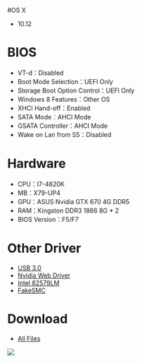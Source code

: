 #OS X
- 10.12


# BIOS
- VT-d：Disabled
- Boot Mode Selection：UEFI Only
- Storage Boot Option Control：UEFI Only
- Windows 8 Features：Other OS
- XHCI Hand-off：Enabled
- SATA Mode：AHCI Mode
- GSATA Controller：AHCI Mode
- Wake on Lan from S5：Disabled


# Hardware
- CPU：I7-4820K
- MB：X79-UP4
- GPU：ASUS Nvidia GTX 670 4G DDR5
- RAM：Kingston DDR3 1866 8G * 2
- BIOS Version：F5/F7


# Other Driver
* [USB 3.0](https://bitbucket.org/RehabMan/os-x-generic-usb3/downloads/RehabMan-Generic-USB3-2015-1215.zip)
* [Nvidia Web Driver](http://us.download.nvidia.com/Mac/Quadro_Certified/346.03.15f01/WebDriver-346.03.15f01.pkg)
* [Intel 82579LM](https://bitbucket.org/RehabMan/os-x-intel-network/downloads/RehabMan-IntelMausiEthernet-v2-2016-0419.zip)
* [FakeSMC](https://bitbucket.org/RehabMan/os-x-fakesmc-kozlek/downloads/RehabMan-FakeSMC-2016-0908.zip)


# Download
* [All Files](https://bitbucket.org/ChengYouFang/customac/downloads/X79-UP4_macOS%20Sierra.zip) 

![](https://4.bp.blogspot.com/-kvUswSP0dUo/WAGS7rIlhUI/AAAAAAAAH0Q/CG4wjq_e8wsOujvGdAktGvLrFWTdCaBtACLcB/s1600/14642437_1287249417960833_4823004114039753687_n.jpg)